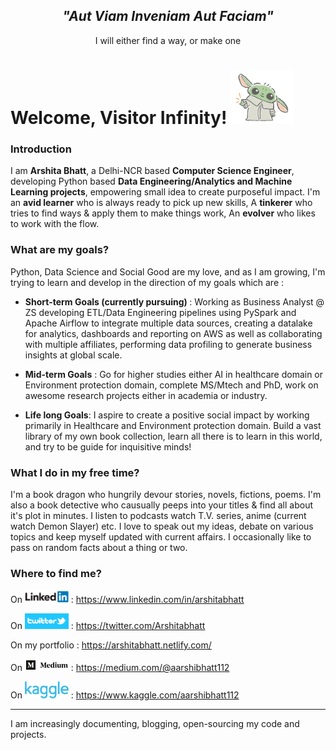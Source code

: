 <div><h2 align="center" style="border-bottom : 0px;" ><em>"Aut Viam Inveniam Aut Faciam"</em></h2><p align="center"> I will either find a way, or make one</p></div>
  
# Welcome, Visitor Infinity! <img src="https://github.com/Arshitabhatt/Arshitabhatt/blob/master/assests/waving_yoda.gif" width="100px">

### Introduction 

I am <b>Arshita Bhatt</b>, a Delhi-NCR based <b>Computer Science Engineer</b>, developing Python based <b>Data Engineering/Analytics and Machine Learning projects</b>, empowering small idea to create purposeful impact.
I'm an <b>avid learner</b> who is always ready to pick up new skills, A <b>tinkerer</b> who tries to find ways & apply them to make things work, An <b>evolver</b> who likes to work with the flow.

<!-- <img src="" alt ="Python" width="40px">&nbsp;
<img src="" alt ="MongoDB" width="40px">&nbsp;
<img src="" alt ="Nodejs" width="40px">&nbsp;
<img src="" alt ="Reactjs" width="40px">&nbsp;
<img src="" alt ="Firebase" width="40px">&nbsp;
<img src="" alt ="html-css" width="40px">&nbsp;
<img src="" alt ="cplusplus" width="40px">&nbsp; -->


### What are my goals?

Python, Data Science and Social Good are my love, and as I am growing, I'm trying to learn and develop in the direction of my goals which are : 

* <b>Short-term Goals (currently pursuing) </b>: Working as Business Analyst @ ZS developing ETL/Data Engineering pipelines using PySpark and Apache Airflow to integrate multiple data sources, creating a datalake for analytics, dashboards and reporting on AWS as well as collaborating with multiple affiliates, performing data profiling to generate business insights at global scale.

*  <b>Mid-term Goals</b> : Go for higher studies either AI in healthcare domain or Environment protection domain, complete MS/Mtech and PhD, work on awesome research projects either in academia or industry.   

* <b>Life long Goals</b>: I aspire to create a positive social impact by working primarily in Healthcare and Environment protection domain. Build a vast library of my own book collection, learn all there is to learn in this world, and try to be guide for inquisitive minds!

### What I do in my free time?
I'm a book dragon who hungrily devour stories, novels, fictions, poems. I'm also a book detective who causually peeps into your titles & find all about it's plot in minutes. I listen to podcasts watch T.V. series, anime (current watch Demon Slayer) etc. I love to speak out my ideas, debate on various topics and keep myself updated with current affairs. I occasionally like to pass on random facts about a thing or two. 

### Where to find me? 
On <img src="https://github.com/Arshitabhatt/Arshitabhatt/blob/master/assests/linkedin.jpg" width="70px"> :  https://www.linkedin.com/in/arshitabhatt

On <img src="https://github.com/Arshitabhatt/Arshitabhatt/blob/master/assests/twitter.png" width="70px"> :  https://twitter.com/Arshitabhatt

On my portfolio : https://arshitabhatt.netlify.com/

On <img src="https://github.com/Arshitabhatt/Arshitabhatt/blob/master/assests/medium.jpg" width="70px"> :  https://medium.com/@aarshibhatt112

On <img src="https://github.com/Arshitabhatt/Arshitabhatt/blob/master/assests/download.png" width="70px"> :  https://www.kaggle.com/aarshibhatt112

____

I am increasingly documenting, blogging, open-sourcing my code and projects.
